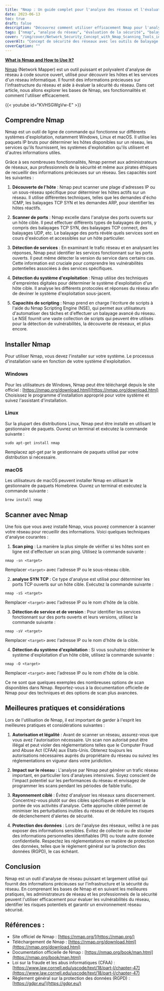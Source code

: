 ```yaml
---
title: "Nmap : Un guide complet pour l'analyse des réseaux et l'évaluation de la sécurité"
date: 2023-06-13
toc: true
draft: false
description: "Découvrez comment utiliser efficacement Nmap pour l'analyse du réseau, l'analyse des ports, la détection des services et l'identification des systèmes d'exploitation afin d'évaluer la sécurité du réseau."
tags: ["nmap", "analyse du réseau", "évaluation de la sécurité", "balayage des ports", "détection des services", "détection du système d'exploitation", "Moteur de script Nmap", "piratage éthique", "sécurité des réseaux", "l'infrastructure de réseau", "détection des vulnérabilités", "ping scan", "Analyse TCP SYN", "permission", "légalité", "impact sur le réseau", "analyse ciblée", "protection des données", "CFAA", "GDPR", "cartographie du réseau", "network reconnaissance", "outils de sécurité du réseau", "cybersécurité", "outil open-source", "outil en ligne de commande", "découverte de l'hôte", "intelligence du réseau", "la collecte d'informations", "vulnérabilités du réseau", "environnement de réseau sécurisé"]
cover: "/img/cover/Network_Security_Concept_with_Nmap_Scanning_Tools_in_a_3D.png"
coverAlt: "Concept de sécurité des réseaux avec les outils de balayage Nmap dans un style animé en 3D."
coverCaption: ""
---
```


[**What is Nmap and How to Use It?**](https://nmap.org/download.html)

[Nmap](https://nmap.org/download.html) (Network Mapper) est un outil puissant et polyvalent d'analyse de réseau à code source ouvert, utilisé pour découvrir les hôtes et les services d'un réseau informatique. Il fournit des informations précieuses sur l'infrastructure du réseau et aide à évaluer la sécurité du réseau. Dans cet article, nous allons explorer les bases de Nmap, ses fonctionnalités et comment l'utiliser efficacement.

{{< youtube id="KVHSGWgVw-E" >}}

## Comprendre Nmap

Nmap est un outil de ligne de commande qui fonctionne sur différents systèmes d'exploitation, notamment Windows, Linux et macOS. Il utilise les paquets IP bruts pour déterminer les hôtes disponibles sur un réseau, les services qu'ils fournissent, les systèmes d'exploitation qu'ils utilisent et d'autres informations utiles.

Grâce à ses nombreuses fonctionnalités, Nmap permet aux administrateurs de réseaux, aux professionnels de la sécurité et même aux pirates éthiques de recueillir des informations précieuses sur un réseau. Ses capacités sont les suivantes :

1. **Découverte de l'hôte** : Nmap peut scanner une plage d'adresses IP ou un sous-réseau spécifique pour déterminer les hôtes actifs sur un réseau. Il utilise différentes techniques, telles que les demandes d'écho ICMP, les balayages TCP SYN et les demandes ARP, pour identifier les hôtes réactifs.

2. **Scanner de ports** : Nmap excelle dans l'analyse des ports ouverts sur un hôte cible. Il peut effectuer différents types de balayages de ports, y compris des balayages TCP SYN, des balayages TCP connect, des balayages UDP, etc. Le balayage des ports révèle quels services sont en cours d'exécution et accessibles sur un hôte particulier.

3. **Détection de services** : En examinant le trafic réseau et en analysant les réponses, Nmap peut identifier les services fonctionnant sur les ports ouverts. Il peut même détecter la version du service dans certains cas. Cette information est cruciale pour comprendre les vulnérabilités potentielles associées à des services spécifiques.

4. **Détection du système d'exploitation** : Nmap utilise des techniques d'empreintes digitales pour déterminer le système d'exploitation d'un hôte cible. Il analyse les différents protocoles et réponses du réseau afin de deviner le système d'exploitation sous-jacent.

5. **Capacités de scripting** : Nmap prend en charge l'écriture de scripts à l'aide du Nmap Scripting Engine (NSE), qui permet aux utilisateurs d'automatiser des tâches et d'effectuer un balayage avancé du réseau. Le NSE fournit une vaste collection de scripts qui peuvent être utilisés pour la détection de vulnérabilités, la découverte de réseaux, et plus encore.

## Installer Nmap

Pour utiliser Nmap, vous devez l'installer sur votre système. Le processus d'installation varie en fonction de votre système d'exploitation.

### Windows

Pour les utilisateurs de Windows, Nmap peut être téléchargé depuis le site officiel : [https://nmap.org/download.html](https://nmap.org/download.html) Choisissez le programme d'installation approprié pour votre système et suivez l'assistant d'installation.

### Linux

Sur la plupart des distributions Linux, Nmap peut être installé en utilisant le gestionnaire de paquets. Ouvrez un terminal et exécutez la commande suivante :

```shell
sudo apt-get install nmap
```
Remplacez apt-get par le gestionnaire de paquets utilisé par votre distribution si nécessaire.

### macOS
Les utilisateurs de macOS peuvent installer Nmap en utilisant le gestionnaire de paquets Homebrew. Ouvrez un terminal et exécutez la commande suivante :

```shell
brew install nmap
```

## Scanner avec Nmap
Une fois que vous avez installé Nmap, vous pouvez commencer à scanner votre réseau pour recueillir des informations. Voici quelques techniques d'analyse courantes :

1. **Scan ping** : La manière la plus simple de vérifier si les hôtes sont en ligne est d'effectuer un scan ping. Utilisez la commande suivante :

```shell
nmap -sn <target>
```
Remplacer `<target>` avec l'adresse IP ou le sous-réseau cible.

2. **analyse SYN TCP** : Ce type d'analyse est utilisé pour déterminer les ports TCP ouverts sur un hôte cible. Exécutez la commande suivante :

```shell
nmap -sS <target>
```
Remplacer `<target>` avec l'adresse IP ou le nom d'hôte de la cible.

3. **Détection de service et de version** : Pour identifier les services fonctionnant sur des ports ouverts et leurs versions, utilisez la commande suivante :

```shell
nmap -sV <target>
```

Remplacer `<target>` avec l'adresse IP ou le nom d'hôte de la cible.

4. **Détection du système d'exploitation** : Si vous souhaitez déterminer le système d'exploitation d'un hôte cible, utilisez la commande suivante :

```shell
nmap -O <target>
```
Remplacer `<target>` avec l'adresse IP ou le nom d'hôte de la cible.

Ce ne sont que quelques exemples des nombreuses options de scan disponibles dans Nmap. Reportez-vous à la documentation officielle de Nmap pour des techniques et des options de scan plus avancées.

## Meilleures pratiques et considérations

Lors de l'utilisation de Nmap, il est important de garder à l'esprit les meilleures pratiques et considérations suivantes :

1. **Autorisation et légalité** : Avant de scanner un réseau, assurez-vous que vous avez l'autorisation nécessaire. Un scan non autorisé peut être illégal et peut violer des réglementations telles que le Computer Fraud and Abuse Act (CFAA) aux Etats-Unis. Obtenez toujours les autorisations nécessaires auprès du propriétaire du réseau ou suivez les réglementations en vigueur dans votre juridiction.

2. **Impact sur le réseau** : L'analyse par Nmap peut générer un trafic réseau important, en particulier lors d'analyses intensives. Soyez conscient de l'impact potentiel sur les performances du réseau et envisagez de programmer les scans pendant les périodes de faible trafic.

3. **Rayonnement ciblé** : Évitez d'analyser les réseaux sans discernement. Concentrez-vous plutôt sur des cibles spécifiques et définissez la portée de vos activités d'analyse. Cette approche ciblée permet de minimiser les perturbations inutiles du réseau et de réduire les risques de déclenchement d'alertes de sécurité.

4. **Protection des données** : Lors de l'analyse des réseaux, veillez à ne pas exposer des informations sensibles. Évitez de collecter ou de stocker des informations personnelles identifiables (PII) ou toute autre donnée confidentielle. Respectez les réglementations en matière de protection des données, telles que le règlement général sur la protection des données (RGPD), le cas échéant.

## Conclusion

Nmap est un outil d'analyse de réseau puissant et largement utilisé qui fournit des informations précieuses sur l'infrastructure et la sécurité du réseau. En comprenant les bases de Nmap et en suivant les meilleures pratiques, les administrateurs de réseau et les professionnels de la sécurité peuvent l'utiliser efficacement pour évaluer les vulnérabilités du réseau, identifier les risques potentiels et garantir un environnement réseau sécurisé.

## Références :

- Site officiel de Nmap : [https://nmap.org/](https://nmap.org/)
- Téléchargement de Nmap : [https://nmap.org/download.html](https://nmap.org/download.html)
- Documentation officielle de Nmap : [https://nmap.org/book/man.html](https://nmap.org/book/man.html)
- Loi sur la fraude et les abus informatiques (CFAA) : [https://www.law.cornell.edu/uscode/text/18/part-I/chapter-47](https://www.law.cornell.edu/uscode/text/18/part-I/chapter-47)
- Règlement général sur la protection des données (RGPD) : [https://gdpr.eu/](https://gdpr.eu/)